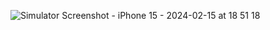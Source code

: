 ![Simulator Screenshot - iPhone 15 - 2024-02-15 at 18 51 18](https://github.com/AgathaLuana-01/toDoList/assets/106383836/6c9712c2-6ba4-472d-ade6-fb63d1c7c183)
